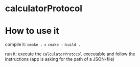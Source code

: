 # calculatorProtocol

# How to use it
compile it: ```cmake .``` + ```cmake --build .```

run it: execute the ```calculatorProtocol``` executable and follow the instructions (app is asking for the path of a JSON-file)
